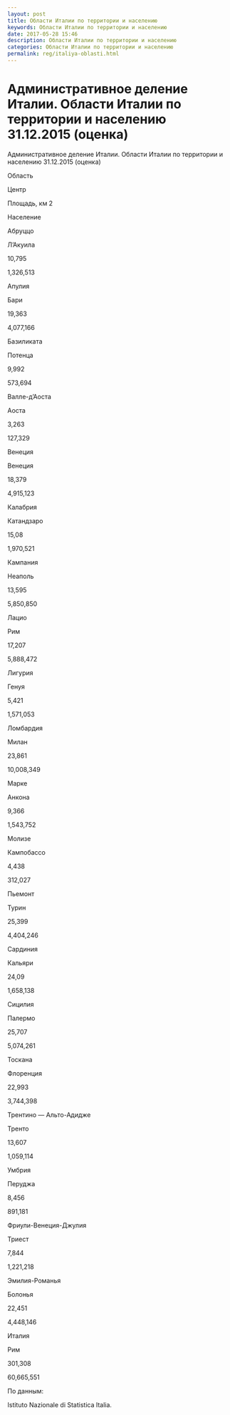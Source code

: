 ```yaml
---
layout: post
title: Области Италии по территории и населению
keywords: Области Италии по территории и населению
date: 2017-05-28 15:46
description: Области Италии по территории и населению
categories: Области Италии по территории и населению
permalink: reg/italiya-oblasti.html
---
```


# Административное деление Италии. Области Италии по территории и населению 31.12.2015 (оценка)


Административное деление Италии. Области Италии по территории и населению 31.12.2015 (оценка)








Область


Центр


Площадь, км
2


Население






Абруццо


Л’Акуила


10,795


1,326,513






Апулия


Бари


19,363


4,077,166






Базиликата


Потенца


9,992


573,694






Валле-д’Аоста


Аоста


3,263


127,329






Венеция


Венеция


18,379


4,915,123






Калабрия


Катандзаро


15,08


1,970,521






Кампания


Неаполь


13,595


5,850,850






Лацио


Рим


17,207


5,888,472






Лигурия


Генуя


5,421


1,571,053






Ломбардия


Милан


23,861


10,008,349






Марке


Анкона


9,366


1,543,752






Молизе


Кампобассо


4,438


312,027






Пьемонт


Турин


25,399


4,404,246






Сардиния


Кальяри


24,09


1,658,138






Сицилия


Палермо


25,707


5,074,261






Тоскана


Флоренция


22,993


3,744,398






Трентино — Альто-Адидже


Тренто


13,607


1,059,114






Умбрия


Перуджа


8,456


891,181






Фриули-Венеция-Джулия


Триест


7,844


1,221,218






Эмилия-Романья


Болонья


22,451


4,448,146






Италия


Рим


301,308


60,665,551








По данным:


Istituto Nazionale di Statistica Italia.



		
